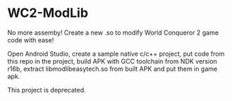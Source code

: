 # WC2-ModLib
No more assemby! Create a new .so to modify World Conqueror 2 game code with ease!

Open Android Studio, create a sample native c/c++ project, put code from this repo in the project, build APK with GCC toolchain from NDK version r16b, extract libmodlibeasytech.so from built APK and put them in game apk.

This project is deprecated.
